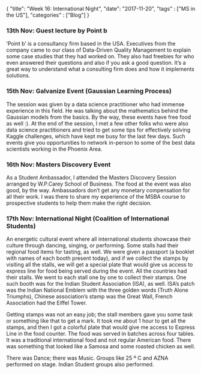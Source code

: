 {
    "title": "Week 16: International Night",
    "date": "2017-11-20",
    "tags" : ["MS in the US"],
    "categories" : ["Blog"]
}

###  13th Nov: Guest lecture by Point b

‘Point b’ is a consultancy firm based in the USA. Executives from the company came to our class of Data-Driven Quality Management to explain some case studies that they had worked on. They also had freebies for who even answered their questions and also if you ask a good question. It’s a great way to understand what a consulting firm does and how it implements solutions.

###  15th Nov: Galvanize Event (Gaussian Learning Process)

The session was given by a data science practitioner who had immense experience in this field. He was talking about the mathematics behind the Gaussian models from the basics. By the way, these events have free food as well :). At the end of the session, I met a few other folks who were also data science practitioners and tried to get some tips for effectively solving Kaggle challenges, which have kept me busy for the last few days. Such events give you opportunities to network in-person to some of the best data scientists working in the Phoenix Area.

###  16th Nov: Masters Discovery Event

As a Student Ambassador, I attended the Masters Discovery Session arranged by W.P.Carey School of Business. The food at the event was also good, by the way. Ambassadors don’t get any monetary compensation for all their work. I was there to share my experience of the MSBA course to prospective students to help them make the right decision.

###  17th Nov: International Night (Coalition of International Students)

An energetic cultural event where all international students showcase their culture through dancing, singing, or performing. Some stalls had their regional food items for tasting, as well. We were given a passport (a booklet with names of each booth present today), and if we collect the stamps by visiting all the stalls, we will get a special plate that would give us access to express line for food being served during the event. All the countries had their stalls. We went to each stall one by one to collect their stamps. One such booth was for the Indian Student Association (ISA), as well. ISA’s patch was the Indian National Emblem with the three golden words (Truth Alone Triumphs), Chinese association’s stamp was the Great Wall, French Association had the Eiffel Tower.

Getting stamps was not an easy job; the stall members gave you some task or something like that to get a mark. It took me about 1 hour to get all the stamps, and then I got a colorful plate that would give me access to Express Line in the food counter. The food was served in batches across four tables. It was a traditional international food and not regular American food. There was something that looked like a Samosa and some roasted chicken as well.

There was Dance; there was Music. Groups like 25 º C and AZNA performed on stage. Indian Student groups also performed.
